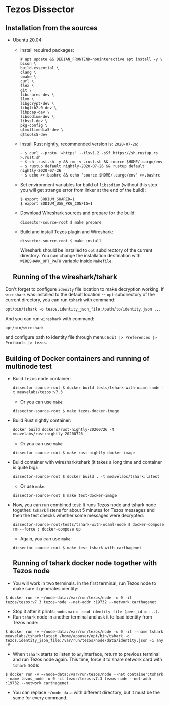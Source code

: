 # Tezos Dissector

## Installation from the sources

- Ubuntu 20.04:

  - Install required packages:

    ```
    # apt update && DEBIAN_FRONTEND=noninteractive apt install -y \
    bison \
    build-essential \
    clang \
    cmake \
    curl \
    flex \
    git \
    libc-ares-dev \
    llvm \
    libgcrypt-dev \
    libglib2.0-dev \
    libpcap-dev \
    libsodium-dev \
    libssl-dev \
    pkg-config \
    qtmultimedia5-dev \
    qttools5-dev
    ```

    

  - Install Rust nightly, recommended version is: `2020-07-26`:

    ```
    ~ $ curl --proto '=https' --tlsv1.2 -sSf https://sh.rustup.rs >.rust.sh
    ~ $ sh .rust.sh -y && rm -v .rust.sh && source $HOME/.cargo/env
    ~ $ rustup default nightly-2020-07-26 && rustup default nightly-2020-07-26
    ~ $ echo >>.bashrc && echo 'source $HOME/.cargo/env' >>.bashrc
    ```

  - Set environment variables for build of `libsodium` (without this step you will get strange error from linker at the end of the build):

    ```
    $ export SODIUM_SHARED=1
    $ export SODIUM_USE_PKG_CONFIG=1
    ```

  - Download Wireshark sources and prepare for the build:

    ```
    dissector-source-root $ make prepare
    ```

  - Build and install Tezos plugin and Wireshark:

    ```
    dissector-source-root $ make install
    ```

    Wireshark should be installed to `opt` subdirectory of the current directory. You can change the installation destination with `WIRESHARK_OPT_PATH` variable inside `Makefile`.
  
  
  
  ## Running of the wireshark/tshark

Don't forget to configure `idenity` file location to make decryption working. If `wireshark` was installed to the default location -- `opt` subdirectory of the current directory, you can run `tshark` with command:

```
opt/bin/tshark -o tezos.identity_json_file:/path/to/identity.json ...
```

And you can run `wireshark` with command:

```
opt/bin/wireshark
```

and configure path to identity file through menu: `Edit |> Preferences |> Protocols |> tezos`.

## Building of Docker containers and running of multinode test

* Build Tezos node container:

  ```
  dissector-source-root $ docker build tests/tshark-with-ocaml-node -t meavelabs/tezos:v7.3
  ```
  
  * Or you can use `make`:
  
  ```
  dissector-source-root $ make tezos-docker-image
  ```

- Build Rust nightly container:

  ```
  docker build dockers/rust-nightly-20200726 -t meavelabs/rust:nightly-20200726
  ```

  * Or you can use `make`:

  ```
  dissector-source-root $ make rust-nightly-docker-image
  ```

- Build container with wireshark/tshark (it takes a long time and container is quite big):

  ```
  dissector-source-root $ docker build . -t meavelabs/tshark:latest
  ```

  * Or use `make`:

  ```
  dissector-source-root $ make test-docker-image
  ```

- Now, you can run combined test: It runs Tezos node and tshark node together. `tshark` listens for about 5 minutes for Tezos messages and then the test checks whether some messages were decrypted:

  ```
  dissector-source-root/tests/tshark-with-ocaml-node $ docker-compose rm --force ; docker-compose up
  ```

  * Again, you can use `make`:

  ```
  dissector-source-root $ make test-tshark-with-carthagenet
  ```

  

  ## Running of tshark docker node together with Tezos node

* You will work in two terminals. In the first terminal, run Tezos node to make sure it generates identity:

```
$ docker run -v ~/node-data:/var/run/tezos/node -u 0 -it tezos/tezos:v7.3 tezos-node --net-addr :19732 --network carthagenet
```

- Stop it after it prints: `node.main: read identity file (peer_id = ...)`.
- Run `tshark` node in another terminal and ask it to load identity from Tezos node:

```
$ docker run -v ~/node-data:/var/run/tezos/node -u 0 -it --name tshark meavelabs/tshark:latest /home/appuser/opt/bin/tshark -o tezos.identity_json_file:/var/run/tezos/node/data/identity.json -i any -V
```

- When `tshark` starts to listen to `any`interface, return to previous terminal and run Tezos node again. This time, force it to share network card with `tshark` node:

```
$ docker run -v ~/node-data:/var/run/tezos/node --net container:tshark --name tezos_node -u 0 -it tezos/tezos:v7.3 tezos-node --net-addr :19732 --network carthagenet
```

* You can replace `~/node-data` with different directory, but it must be the same for every command.